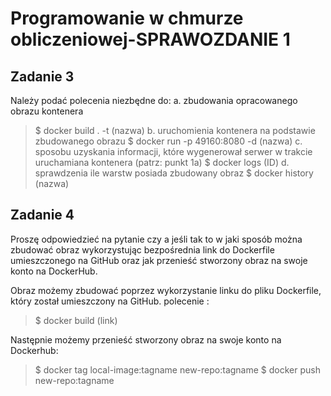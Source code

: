 # Programowanie w chmurze obliczeniowej-SPRAWOZDANIE 1 

## Zadanie 3 
Należy podać polecenia niezbędne do:
a. zbudowania opracowanego obrazu kontenera
> $ docker build . -t (nazwa)
b. uruchomienia kontenera na podstawie zbudowanego obrazu
> $ docker run -p 49160:8080 -d (nazwa)
c. sposobu uzyskania informacji, które wygenerował serwer w trakcie uruchamiana kontenera 
(patrz: punkt 1a)
> $ docker logs (ID)
d. sprawdzenia ile warstw posiada zbudowany obraz
> $ docker history (nazwa)
 
## Zadanie 4
Proszę odpowiedzieć na pytanie czy a jeśli tak to w jaki sposób można
zbudować obraz wykorzystując bezpośrednia link do Dockerfile umieszczonego na GitHub
oraz jak przenieść stworzony obraz na swoje konto na DockerHub.

 Obraz możemy zbudować poprzez wykorzystanie linku do pliku Dockerfile, który został umieszczony na GitHub.
  polecenie : 
  >$ docker build (link)
  
 Następnie możemy przenieść stworzony obraz na swoje konto na Dockerhub:
  >$ docker tag local-image:tagname new-repo:tagname
  >$ docker push new-repo:tagname
  
